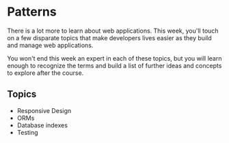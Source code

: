 # Patterns

There is a lot more to learn about web applications. This week, you'll touch on
a few disparate topics that make developers lives easier as they build and
manage web applications.

You won't end this week an expert in each of these topics, but you will learn
enough to recognize the terms and build a list of further ideas and concepts to
explore after the course.

## Topics

- Responsive Design
- ORMs
- Database indexes
- Testing
